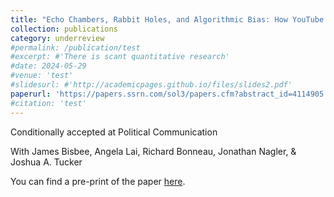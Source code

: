 ```yaml
---
title: "Echo Chambers, Rabbit Holes, and Algorithmic Bias: How YouTube Recommends Content to Real Users"
collection: publications
category: underreview
#permalink: /publication/test
#excerpt: #'There is scant quantitative research'
#date: 2024-05-29
#venue: 'test'
#slidesurl: #'http://academicpages.github.io/files/slides2.pdf'
paperurl: 'https://papers.ssrn.com/sol3/papers.cfm?abstract_id=4114905'
#citation: 'test'
---
```


Conditionally accepted at Political Communication

With James Bisbee, Angela Lai, Richard Bonneau, Jonathan Nagler, & Joshua A. Tucker

You can find a pre-print of the paper [here](https://papers.ssrn.com/sol3/papers.cfm?abstract_id=4114905).